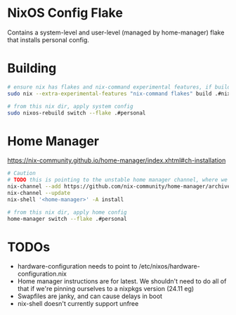 # NixOS Config Flake

Contains a system-level and user-level (managed by home-manager) flake that installs personal config.

# Building

```sh
# ensure nix has flakes and nix-command experimental features, if building for the first time
sudo nix --extra-experimental-features "nix-command flakes" build .#nixosConfigurations.personal.config.system.build.toplevel

# from this nix dir, apply system config
sudo nixos-rebuild switch --flake .#personal

```

# Home Manager

https://nix-community.github.io/home-manager/index.xhtml#ch-installation

```sh
# Caution
# TODO this is pointing to the unstable home manager channel, where we don't really want that...
nix-channel --add https://github.com/nix-community/home-manager/archive/master.tar.gz home-manager
nix-channel --update
nix-shell '<home-manager>' -A install

# from this nix dir, apply home config
home-manager switch --flake .#personal
```

# TODOs

- hardware-configuration needs to point to /etc/nixos/hardware-configuration.nix
- Home manager instructions are for latest. We shouldn't need to do all of that if we're pinning ourselves to a nixpkgs version (24.11 eg)
- Swapfiles are janky, and can cause delays in boot
- nix-shell doesn't currently support unfree
